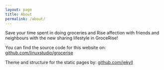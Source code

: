 ```yaml
---
layout: page
title: About
permalink: /about/
---
```


Save your time spent in doing groceries and Rise affection with friends and neighbours with the new sharing lifestyle in GroceRise!

<p>You can find the source code for this website on: <a href="https://github.com/linuxstudio/grocerise">github.com/linuxstudio/grocerise</a>

<p>Theme and structure for the static pages by: <a href="https://github.com/jekyll">github.com/jekyll</a>
